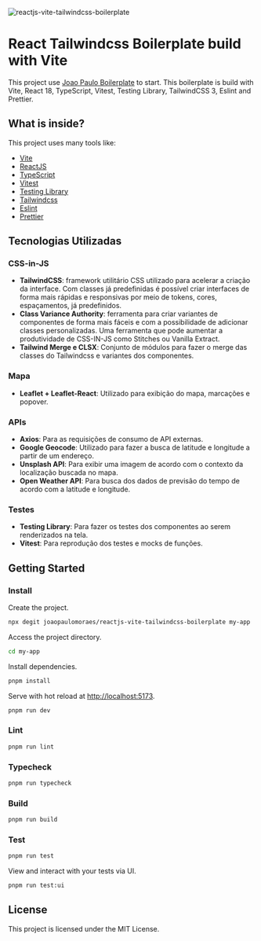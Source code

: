 ![reactjs-vite-tailwindcss-boilerplate](https://user-images.githubusercontent.com/16243531/217138979-b854309c-4742-4275-a705-f9fec5158217.jpg)

# React Tailwindcss Boilerplate build with Vite

This project use [Joao Paulo Boilerplate](joaopaulomoraes/reactjs-vite-tailwindcss-boilerplate) to start. This boilerplate is build with Vite, React 18, TypeScript, Vitest, Testing Library, TailwindCSS 3, Eslint and Prettier.

## What is inside?

This project uses many tools like:

- [Vite](https://vitejs.dev)
- [ReactJS](https://reactjs.org)
- [TypeScript](https://www.typescriptlang.org)
- [Vitest](https://vitest.dev)
- [Testing Library](https://testing-library.com)
- [Tailwindcss](https://tailwindcss.com)
- [Eslint](https://eslint.org)
- [Prettier](https://prettier.io)

## Tecnologias Utilizadas

### CSS-in-JS
- **TailwindCSS**: framework utilitário CSS utilizado para acelerar a criação da interface. Com classes já predefinidas é possível criar interfaces de forma mais rápidas e responsivas por meio de tokens, cores, espaçamentos, já predefinidos.
- **Class Variance Authority**: ferramenta para criar variantes de componentes de forma mais fáceis e com a possibilidade de adicionar classes personalizadas. Uma ferramenta que pode aumentar a produtividade de CSS-IN-JS como Stitches ou Vanilla Extract.
- **Tailwind Merge e CLSX**: Conjunto de módulos para fazer o merge das classes do Tailwindcss e variantes dos componentes.

### Mapa

- **Leaflet + Leaflet-React**: Utilizado para exibição do mapa, marcações e popover.

### APIs
- **Axios**: Para as requisições de consumo de API externas.
- **Google Geocode**: Utilizado para fazer a busca de latitude e longitude a partir de um endereço.
- **Unsplash API**: Para exibir uma imagem de acordo com o contexto da localização buscada no mapa.
- **Open Weather API**: Para busca dos dados de previsão do tempo de acordo com a latitude e longitude.

### Testes
- **Testing Library**: Para fazer os testes dos componentes ao serem renderizados na tela.
- **Vitest**: Para reprodução dos testes e mocks de funções.

## Getting Started

### Install

Create the project.

```bash
npx degit joaopaulomoraes/reactjs-vite-tailwindcss-boilerplate my-app
```

Access the project directory.

```bash
cd my-app
```

Install dependencies.

```bash
pnpm install
```

Serve with hot reload at <http://localhost:5173>.

```bash
pnpm run dev
```

### Lint

```bash
pnpm run lint
```

### Typecheck

```bash
pnpm run typecheck
```

### Build

```bash
pnpm run build
```

### Test

```bash
pnpm run test
```

View and interact with your tests via UI.

```bash
pnpm run test:ui
```

## License

This project is licensed under the MIT License.
